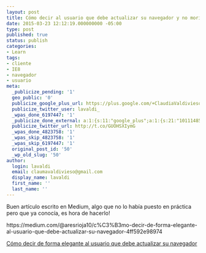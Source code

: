 ```yaml
---
layout: post
title: Cómo decir al usuario que debe actualizar su navegador y no morir en el intento
date: 2015-03-23 12:12:19.000000000 -05:00
type: post
published: true
status: publish
categories:
- Learn
tags:
- cliente
- IE8
- navegador
- usuario
meta:
  _publicize_pending: '1'
  geo_public: '0'
  publicize_google_plus_url: https://plus.google.com/+ClaudiaValdivieso/posts/djAqSUr2MZo
  publicize_twitter_user: lavaldi_
  _wpas_done_6197447: '1'
  _publicize_done_external: a:1:{s:11:"google_plus";a:1:{s:21:"101114858139413196908";b:1;}}
  publicize_twitter_url: http://t.co/GUOHSXIymG
  _wpas_done_4823758: '1'
  _wpas_skip_4823758: '1'
  _wpas_skip_6197447: '1'
  original_post_id: '50'
  _wp_old_slug: '50'
author:
  login: lavaldi
  email: claumavaldivieso@gmail.com
  display_name: lavaldi
  first_name: ''
  last_name: ''
---
```

<p>Buen artículo escrito en Medium, algo que no lo había puesto en práctica pero que ya conocía, es hora de hacerlo!<br />
<!--more--></p>
<p>https://medium.com/@aresrioja10/c%C3%B3mo-decir-de-forma-elegante-al-usuario-que-debe-actualizar-su-navegador-4ff592e98974</p>
<p><a class="m-story" href="https://medium.com/@aresrioja10/c%C3%B3mo-decir-de-forma-elegante-al-usuario-que-debe-actualizar-su-navegador-4ff592e98974">Cómo decir de forma elegante al usuario que debe actualizar su navegador</a></p>
